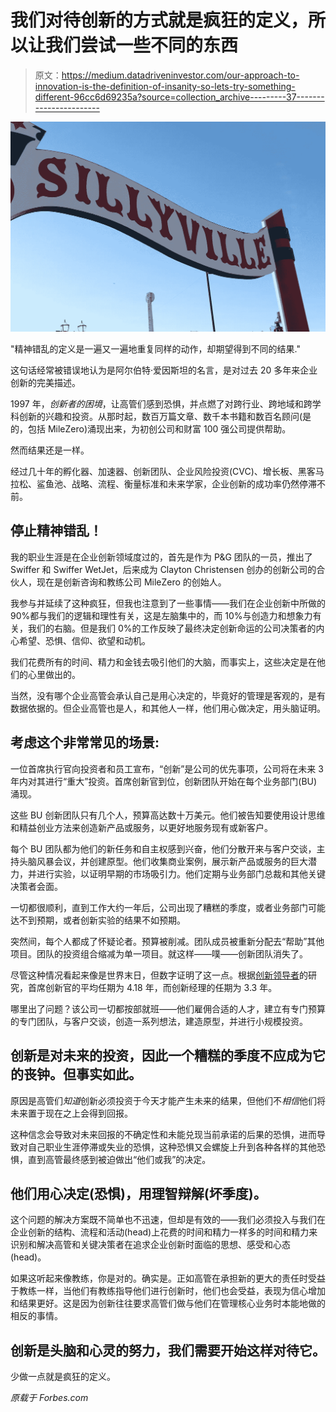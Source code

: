 # 我们对待创新的方式就是疯狂的定义，所以让我们尝试一些不同的东西

> 原文：<https://medium.datadriveninvestor.com/our-approach-to-innovation-is-the-definition-of-insanity-so-lets-try-something-different-96cc6d69235a?source=collection_archive---------37----------------------->

![](img/ad3a871496867518dab1c76b210523de.png)

"精神错乱的定义是一遍又一遍地重复同样的动作，却期望得到不同的结果."

这句话经常被错误地认为是阿尔伯特·爱因斯坦的名言，是对过去 20 多年来企业创新的完美描述。

1997 年，*创新者的困境*，让高管们感到恐惧，并点燃了对跨行业、跨地域和跨学科创新的兴趣和投资。从那时起，数百万篇文章、数千本书籍和数百名顾问(是的，包括 MileZero)涌现出来，为初创公司和财富 100 强公司提供帮助。

然而结果还是一样。

经过几十年的孵化器、加速器、创新团队、企业风险投资(CVC)、增长板、黑客马拉松、鲨鱼池、战略、流程、衡量标准和未来学家，企业创新的成功率仍然停滞不前。

## **停止精神错乱！**

我的职业生涯是在企业创新领域度过的，首先是作为 P&G 团队的一员，推出了 Swiffer 和 Swiffer WetJet，后来成为 Clayton Christensen 创办的创新公司的合伙人，现在是创新咨询和教练公司 MileZero 的创始人。

我参与并延续了这种疯狂，但我也注意到了一些事情——我们在企业创新中所做的 90%都与我们的逻辑和理性有关，这是左脑集中的，而 10%与创造力和想象力有关，我们的右脑。但是我们 0%的工作反映了最终决定创新命运的公司决策者的内心希望、恐惧、信仰、欲望和动机。

我们花费所有的时间、精力和金钱去吸引他们的大脑，而事实上，这些决定是在他们的心里做出的。

当然，没有哪个企业高管会承认自己是用心决定的，毕竟好的管理是客观的，是有数据依据的。但企业高管也是人，和其他人一样，他们用心做决定，用头脑证明。

## **考虑这个非常常见的场景:**

一位首席执行官向投资者和员工宣布，“创新”是公司的优先事项，公司将在未来 3 年内对其进行“重大”投资。首席创新官到位，创新团队开始在每个业务部门(BU)涌现。

这些 BU 创新团队只有几个人，预算高达数十万美元。他们被告知要使用设计思维和精益创业方法来创造新产品或服务，以更好地服务现有或新客户。

每个 BU 团队都为他们的新任务和自主权感到兴奋，他们分散开来与客户交谈，主持头脑风暴会议，并创建原型。他们收集商业案例，展示新产品或服务的巨大潜力，并进行实验，以证明早期的市场吸引力。他们定期与业务部门总裁和其他关键决策者会面。

一切都很顺利，直到工作大约一年后，公司出现了糟糕的季度，或者业务部门可能达不到预期，或者创新实验的结果不如预期。

突然间，每个人都成了怀疑论者。预算被削减。团队成员被重新分配去“帮助”其他项目。团队的投资组合缩减为单一项目。就这样——噗——创新团队消失了。

尽管这种情况看起来像是世界末日，但数字证明了这一点。根据[创新领导者](https://www.innovationleader.com/recruiting-and-training/how-long-do-corporate-innovation-jobs-last-and-what-happens-next/259.article)的研究，首席创新官的平均任期为 4.18 年，而创新经理的任期为 3.3 年。

哪里出了问题？该公司一切都按部就班——他们雇佣合适的人才，建立有专门预算的专门团队，与客户交谈，创造一系列想法，建造原型，并进行小规模投资。

## **创新是对未来的投资，因此一个糟糕的季度不应成为它的丧钟。但事实如此。**

原因是高管们*知道*创新必须投资于今天才能产生未来的结果，但他们不*相信*他们将未来置于现在之上会得到回报。

这种信念会导致对未来回报的不确定性和未能兑现当前承诺的后果的恐惧，进而导致对自己职业生涯停滞或失业的恐惧，这种恐惧又会螺旋上升到各种各样的其他恐惧，直到高管最终感到被迫做出“他们或我”的决定。

## **他们用心决定(恐惧)，用理智辩解(坏季度)。**

这个问题的解决方案既不简单也不迅速，但却是有效的——我们必须投入与我们在企业创新的结构、流程和活动(head)上花费的时间和精力一样多的时间和精力来识别和解决高管和关键决策者在追求企业创新时面临的思想、感受和心态(head)。

如果这听起来像教练，你是对的。确实是。正如高管在承担新的更大的责任时受益于教练一样，当他们有教练指导他们进行创新时，他们也会受益，表现为信心增加和结果更好。这是因为创新往往要求高管们做与他们在管理核心业务时本能地做的相反的事情。

## 创新是头脑和心灵的努力，我们需要开始这样对待它。

少做一点就是疯狂的定义。

*原载于 Forbes.com*